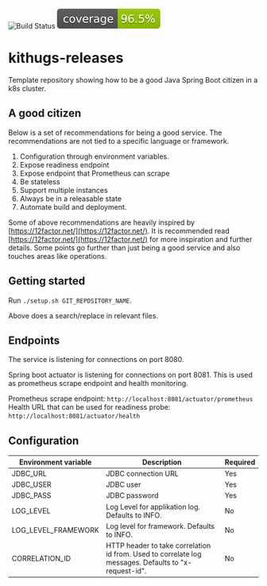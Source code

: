 ![Build Status](https://github.com/KvalitetsIT/kithugs-releases/workflows/CICD/badge.svg) ![Test Coverage](.github/badges/jacoco.svg)
# kithugs-releases

Template repository showing how to be a good Java Spring Boot citizen in a k8s cluster.

## A good citizen

Below is a set of recommendations for being a good service. The recommendations are not tied to a specific language or 
framework.

1. Configuration through environment variables.
2. Expose readiness endpoint
3. Expose endpoint that Prometheus can scrape
4. Be stateless
5. Support multiple instances
6. Always be in a releasable state
7. Automate build and deployment.

Some of above recommendations are heavily inspired by [https://12factor.net/](https://12factor.net/). It is recommended 
read [https://12factor.net/](https://12factor.net/) for more inspiration and further details. Some points go 
further than just being a good service and also touches areas like operations.

## Getting started

Run `./setup.sh GIT_REPOSITORY_NAME`.

Above does a search/replace in relevant files. 

## Endpoints

The service is listening for connections on port 8080.

Spring boot actuator is listening for connections on port 8081. This is used as prometheus scrape endpoint and health monitoring. 

Prometheus scrape endpoint: `http://localhost:8081/actuator/prometheus`  
Health URL that can be used for readiness probe: `http://localhost:8081/actuator/health`

## Configuration

| Environment variable | Description | Required |
|----------------------|-------------|---------- |
| JDBC_URL | JDBC connection URL | Yes |
| JDBC_USER | JDBC user          | Yes |
| JDBC_PASS | JDBC password      | Yes |
| LOG_LEVEL | Log Level for applikation  log. Defaults to INFO. | No |
| LOG_LEVEL_FRAMEWORK | Log level for framework. Defaults to INFO. | No |
| CORRELATION_ID | HTTP header to take correlation id from. Used to correlate log messages. Defaults to "x-request-id". | No

